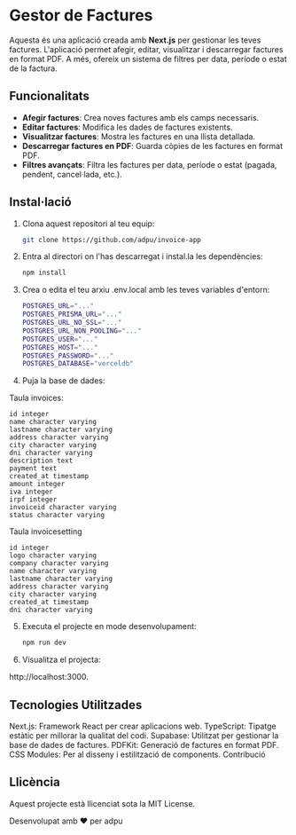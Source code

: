 # Gestor de Factures

Aquesta és una aplicació creada amb **Next.js** per gestionar les teves factures. L'aplicació permet afegir, editar, visualitzar i descarregar factures en format PDF. A més, ofereix un sistema de filtres per data, període o estat de la factura.

## Funcionalitats

- **Afegir factures**: Crea noves factures amb els camps necessaris.
- **Editar factures**: Modifica les dades de factures existents.
- **Visualitzar factures**: Mostra les factures en una llista detallada.
- **Descarregar factures en PDF**: Guarda còpies de les factures en format PDF.
- **Filtres avançats**: Filtra les factures per data, període o estat (pagada, pendent, cancel·lada, etc.).

## Instal·lació

1. Clona aquest repositori al teu equip:

   ```bash
   git clone https://github.com/adpu/invoice-app
   ```

2. Entra al directori on l'has descarregat i instal.la les dependències:
   
    ```bash 
    npm install
    ```

3. Crea o edita el teu arxiu .env.local amb les teves variables d'entorn:

    ```bash
    POSTGRES_URL="..."
    POSTGRES_PRISMA_URL="..."
    POSTGRES_URL_NO_SSL="..."
    POSTGRES_URL_NON_POOLING="..."
    POSTGRES_USER="..."
    POSTGRES_HOST="..."
    POSTGRES_PASSWORD="..."
    POSTGRES_DATABASE="verceldb"
    ```

4. Puja la base de dades:

Taula invoices:

    id integer
    name character varying
    lastname character varying
    address	character varying
    city character varying
    dni	character varying
    description	text
    payment	text
    created_at timestamp
    amount integer
    iva	integer
    irpf integer
    invoiceid character varying 
    status character varying


Taula invoicesetting

    id integer
    logo character varying
    company	character varying
    name character varying
    lastname character varying
    address	character varying
    city character varying
    created_at timestamp
    dni	character varying



5. Executa el projecte en mode desenvolupament:
 
    ```bash 
    npm run dev
    ```

6. Visualitza el projecta:

http://localhost:3000.



## Tecnologies Utilitzades
Next.js: Framework React per crear aplicacions web.
TypeScript: Tipatge estàtic per millorar la qualitat del codi.
Supabase: Utilitzat per gestionar la base de dades de factures.
PDFKit: Generació de factures en format PDF.
CSS Modules: Per al disseny i estilització de components.
Contribució


## Llicència
Aquest projecte està llicenciat sota la MIT License.

Desenvolupat amb ❤️ per adpu



